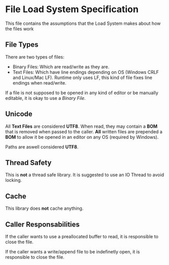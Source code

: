 # File Load System Specification

This file contains the assumptions that the Load System makes about how the files work

## File Types

There are two types of files:

- Binary Files: Which are read/write as they are.
- Text Files: Which have line endings depending on OS (Windows CRLF and Linux/Mac LF). Runtime only uses LF, this kind of file fixes line endings when read/write.

If a file is not supposed to be opened in any kind of editor or be manually editable, it is okay to use a *Binary File*.

## Unicode

All **Text Files** are considered **UTF8**. When read, they may contain a **BOM** that is removed when passed to the caller. **All** written files are prepended a **BOM** to allow it be opened in an editor on any OS (required by Windows).

Paths are aswell considered **UTF8**.

## Thread Safety

This is **not** a thread safe library. It is suggested to use an IO Thread to avoid locking.

## Cache

This library does **not** cache anything.

## Caller Responsabilities

If the caller wants to use a preallocated buffer to read, it is responsible to close the file.

If the caller wants a write/append file to be indefinetly open, it is responsible to close the file.

